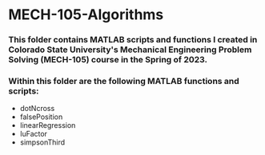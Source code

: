 # MECH-105-Algorithms
### This folder contains MATLAB scripts and functions I created in Colorado State University's Mechanical Engineering Problem Solving (MECH-105) course in the Spring of 2023.
### Within this folder are the following MATLAB functions and scripts:
- dotNcross
- falsePosition
- linearRegression
- luFactor
- simpsonThird
